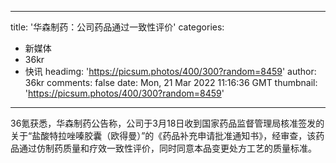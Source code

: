 
---
title: '华森制药：公司药品通过一致性评价'
categories: 
 - 新媒体
 - 36kr
 - 快讯
headimg: 'https://picsum.photos/400/300?random=8459'
author: 36kr
comments: false
date: Mon, 21 Mar 2022 11:16:36 GMT
thumbnail: 'https://picsum.photos/400/300?random=8459'
---

<div>   
36氪获悉，华森制药公告称，公司于3月18日收到国家药品监督管理局核准签发的关于“盐酸特拉唑嗪胶囊（欧得曼）”的《药品补充申请批准通知书》，经审查，该药品通过仿制药质量和疗效一致性评价，同时同意本品变更处方工艺的质量标准。  
</div>
            